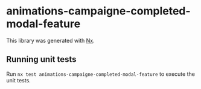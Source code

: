 # animations-campaigne-completed-modal-feature

This library was generated with [Nx](https://nx.dev).

## Running unit tests

Run `nx test animations-campaigne-completed-modal-feature` to execute the unit tests.
